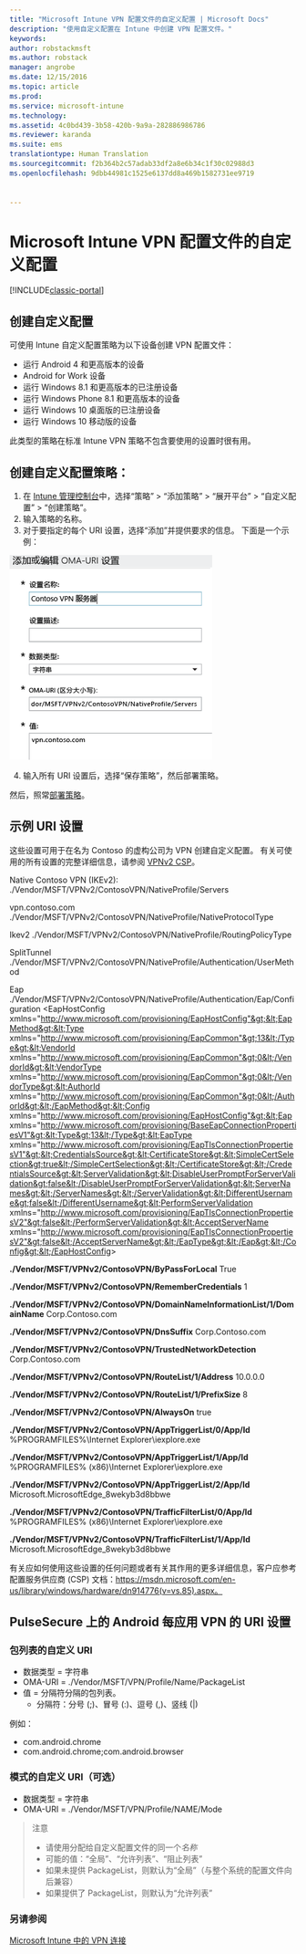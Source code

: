 ```yaml
---
title: "Microsoft Intune VPN 配置文件的自定义配置 | Microsoft Docs"
description: "使用自定义配置在 Intune 中创建 VPN 配置文件。"
keywords: 
author: robstackmsft
ms.author: robstack
manager: angrobe
ms.date: 12/15/2016
ms.topic: article
ms.prod: 
ms.service: microsoft-intune
ms.technology: 
ms.assetid: 4c0bd439-3b58-420b-9a9a-282886986786
ms.reviewer: karanda
ms.suite: ems
translationtype: Human Translation
ms.sourcegitcommit: f2b364b2c57adab33df2a8e6b34c1f30c02988d3
ms.openlocfilehash: 9dbb44981c1525e6137dd8a469b1582731ee9719


---
```


# <a name="custom-configurations-for-microsoft-intune-vpn-profiles"></a>Microsoft Intune VPN 配置文件的自定义配置

[!INCLUDE[classic-portal](../includes/classic-portal.md)]

## <a name="create-a-custom-configuration"></a>创建自定义配置
可使用 Intune 自定义配置策略为以下设备创建 VPN 配置文件：

* 运行 Android 4 和更高版本的设备
* Android for Work 设备
* 运行 Windows 8.1 和更高版本的已注册设备
* 运行 Windows Phone 8.1 和更高版本的设备
* 运行 Windows 10 桌面版的已注册设备 
* 运行 Windows 10 移动版的设备

此类型的策略在标准 Intune VPN 策略不包含要使用的设置时很有用。

## <a name="to-create-a-custom-configuration-policy"></a>创建自定义配置策略：

   1. 在 [Intune 管理控制台](https://manage.microsoft.com)中，选择“策略” > “添加策略” > “展开平台” > “自定义配置” > “创建策略”。
   2. 输入策略的名称。
   3. 对于要指定的每个 URI 设置，选择“添加”并提供要求的信息。 下面是一个示例：

   ![VPN 配置文件自定义配置对话框](./media/Intune_Add_VPN_URI.png)

   4.  输入所有 URI 设置后，选择“保存策略”，然后部署策略。

然后，照常[部署策略](/intune/deploy-use/manage-settings-and-features-on-your-devices-with-microsoft-intune-policies#deploy-a-configuration-policy)。

## <a name="example-uri-settings"></a>示例 URI 设置

这些设置可用于在名为 Contoso 的虚构公司为 VPN 创建自定义配置。
有关可使用的所有设置的完整详细信息，请参阅 [VPNv2 CSP](https://msdn.microsoft.com/en-us/library/windows/hardware/dn914776.aspx)。

Native Contoso VPN (IKEv2): ./Vendor/MSFT/VPNv2/ContosoVPN/NativeProfile/Servers

vpn.contoso.com ./Vendor/MSFT/VPNv2/ContosoVPN/NativeProfile/NativeProtocolType

Ikev2 ./Vendor/MSFT/VPNv2/ContosoVPN/NativeProfile/RoutingPolicyType

SplitTunnel ./Vendor/MSFT/VPNv2/ContosoVPN/NativeProfile/Authentication/UserMethod

Eap ./Vendor/MSFT/VPNv2/ContosoVPN/NativeProfile/Authentication/Eap/Configuration &lt;EapHostConfig xmlns="http://www.microsoft.com/provisioning/EapHostConfig"&gt;&lt;EapMethod&gt;&lt;Type xmlns="http://www.microsoft.com/provisioning/EapCommon"&gt;13&lt;/Type&gt;&lt;VendorId xmlns="http://www.microsoft.com/provisioning/EapCommon"&gt;0&lt;/VendorId&gt;&lt;VendorType xmlns="http://www.microsoft.com/provisioning/EapCommon"&gt;0&lt;/VendorType&gt;&lt;AuthorId xmlns="http://www.microsoft.com/provisioning/EapCommon"&gt;0&lt;/AuthorId&gt;&lt;/EapMethod&gt;&lt;Config xmlns="http://www.microsoft.com/provisioning/EapHostConfig"&gt;&lt;Eap xmlns="http://www.microsoft.com/provisioning/BaseEapConnectionPropertiesV1"&gt;&lt;Type&gt;13&lt;/Type&gt;&lt;EapType xmlns="http://www.microsoft.com/provisioning/EapTlsConnectionPropertiesV1"&gt;&lt;CredentialsSource&gt;&lt;CertificateStore&gt;&lt;SimpleCertSelection&gt;true&lt;/SimpleCertSelection&gt;&lt;/CertificateStore&gt;&lt;/CredentialsSource&gt;&lt;ServerValidation&gt;&lt;DisableUserPromptForServerValidation&gt;false&lt;/DisableUserPromptForServerValidation&gt;&lt;ServerNames&gt;&lt;/ServerNames&gt;&lt;/ServerValidation&gt;&lt;DifferentUsername&gt;false&lt;/DifferentUsername&gt;&lt;PerformServerValidation xmlns="http://www.microsoft.com/provisioning/EapTlsConnectionPropertiesV2"&gt;false&lt;/PerformServerValidation&gt;&lt;AcceptServerName xmlns="http://www.microsoft.com/provisioning/EapTlsConnectionPropertiesV2"&gt;false&lt;/AcceptServerName&gt;&lt;/EapType&gt;&lt;/Eap&gt;&lt;/Config&gt;&lt;/EapHostConfig&gt;

**./Vendor/MSFT/VPNv2/ContosoVPN/ByPassForLocal** True

**./Vendor/MSFT/VPNv2/ContosoVPN/RememberCredentials** 1

**./Vendor/MSFT/VPNv2/ContosoVPN/DomainNameInformationList/1/DomainName** Corp.Contoso.com

**./Vendor/MSFT/VPNv2/ContosoVPN/DnsSuffix** Corp.Contoso.com

**./Vendor/MSFT/VPNv2/ContosoVPN/TrustedNetworkDetection** Corp.Contoso.com

**./Vendor/MSFT/VPNv2/ContosoVPN/RouteList/1/Address** 10.0.0.0

**./Vendor/MSFT/VPNv2/ContosoVPN/RouteList/1/PrefixSize** 8

**./Vendor/MSFT/VPNv2/ContosoVPN/AlwaysOn** true

**./Vendor/MSFT/VPNv2/ContosoVPN/AppTriggerList/0/App/Id** %PROGRAMFILES%\Internet Explorer\iexplore.exe

**./Vendor/MSFT/VPNv2/ContosoVPN/AppTriggerList/1/App/Id** %PROGRAMFILES% (x86)\Internet Explorer\iexplore.exe

**./Vendor/MSFT/VPNv2/ContosoVPN/AppTriggerList/2/App/Id** Microsoft.MicrosoftEdge_8wekyb3d8bbwe

**./Vendor/MSFT/VPNv2/ContosoVPN/TrafficFilterList/0/App/Id** %PROGRAMFILES% (x86)\Internet Explorer\iexplore.exe

**./Vendor/MSFT/VPNv2/ContosoVPN/TrafficFilterList/1/App/Id** Microsoft.MicrosoftEdge_8wekyb3d8bbwe

有关应如何使用这些设置的任何问题或者有关其作用的更多详细信息，客户应参考配置服务供应商 (CSP) 文档：https://msdn.microsoft.com/en-us/library/windows/hardware/dn914776(v=vs.85).aspx。

## <a name="uri-settings-for-android-per-app-vpn-on-pulsesecure"></a>PulseSecure 上的 Android 每应用 VPN 的 URI 设置
### <a name="custom-uri-for-package-list"></a>包列表的自定义 URI
-  数据类型 = 字符串
-  OMA-URI = ./Vendor/MSFT/VPN/Profile/Name/PackageList
-  值 = 分隔符分隔的包列表。
   - 分隔符：分号 (;)、冒号 (:)、逗号 (,)、竖线 (|)

例如：
- com.android.chrome
- com.android.chrome;com.android.browser

### <a name="custom-uri-for-mode-optional"></a>模式的自定义 URI（可选）
- 数据类型 = 字符串
- OMA-URI = ./Vendor/MSFT/VPN/Profile/NAME/Mode

> 注意
> - 请使用分配给自定义配置文件的同一个*名称*
> - 可能的值：“全局”、“允许列表”、“阻止列表”
> - 如果未提供 PackageList，则默认为“全局”（与整个系统的配置文件向后兼容）
> - 如果提供了 PackageList，则默认为“允许列表”


### <a name="see-also"></a>另请参阅
[Microsoft Intune 中的 VPN 连接](vpn-connections-in-microsoft-intune.md)



<!--HONumber=Dec16_HO3-->


